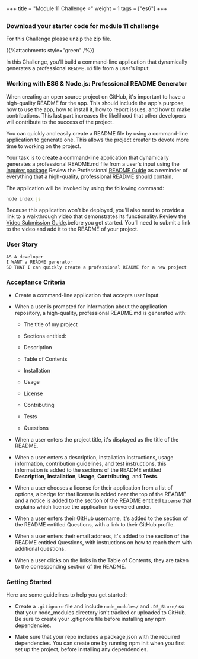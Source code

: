 +++
title = "Module 11 Challenge ⭐"
weight = 1
tags = ["es6"] 
+++


### Download your starter code for module 11 challenge 


For this Challenge please unzip the zip file.

{{%attachments style="green" /%}}


In this Challenge, you'll build a command-line application that dynamically generates a professional `README.md` file from a user's input.

### Working with ES6 & Node.js: Professional README Generator
When creating an open source project on GitHub, it's important to have a high-quality README for the app. This should include the app's purpose, how to use the app, how to install it, how to report issues, and how to make contributions. This last part increases the likelihood that other developers will contribute to the success of the project.

You can quickly and easily create a README file by using a command-line application to generate one. This allows the project creator to devote more time to working on the project.

Your task is to create a command-line application that dynamically generates a professional README.md file from a user's input using the [Inquirer package](https://www.npmjs.com/package/inquirer) Review the Professional [README Guide](https://coding-boot-camp.github.io/full-stack/github/professional-readme-guide) as a reminder of everything that a high-quality, professional README should contain.

The application will be invoked by using the following command:

```js
node index.js
```
Because this application won't be deployed, you'll also need to provide a link to a walkthrough video that demonstrates its functionality. Review the [Video Submission Guide](https://coding-boot-camp.github.io/full-stack/computer-literacy/video-submission-guide).before you get started. You'll need to submit a link to the video and add it to the README of your project.

### User Story
```
AS A developer
I WANT a README generator
SO THAT I can quickly create a professional README for a new project
```
### Acceptance Criteria
* Create a command-line application that accepts user input.

* When a user is prompted for information about the application repository, a high-quality, professional README.md is generated with:

    * The title of my project

    * Sections entitled:

    * Description

    * Table of Contents

    * Installation

    * Usage

    * License

    * Contributing

    * Tests

    * Questions

* When a user enters the project title, it's displayed as the title of the README.

* When a user enters a description, installation instructions, usage information, contribution guidelines, and test instructions, this information is added to the sections of the README entitled **Description**, **Installation**, **Usage**, **Contributing**, and **Tests**.

* When a user chooses a license for their application from a list of options, a badge for that license is added near the top of the README and a notice is added to the section of the README entitled `License` that explains which license the application is covered under.

* When a user enters their GitHub username, it's added to the section of the README entitled Questions, with a link to their GitHub profile.

* When a user enters their email address, it's added to the section of the README entitled Questions, with instructions on how to reach them with additional questions.

* When a user clicks on the links in the Table of Contents, they are taken to the corresponding section of the README.

### Getting Started
Here are some guidelines to help you get started:

* Create a `.gitignore` file and include `node_modules/` and `.DS_Store/` so that your node_modules directory isn't tracked or uploaded to GitHub. Be sure to create your .gitignore file before installing any npm dependencies.

* Make sure that your repo includes a package.json with the required dependencies. You can create one by running npm init when you first set up the project, before installing any dependencies.